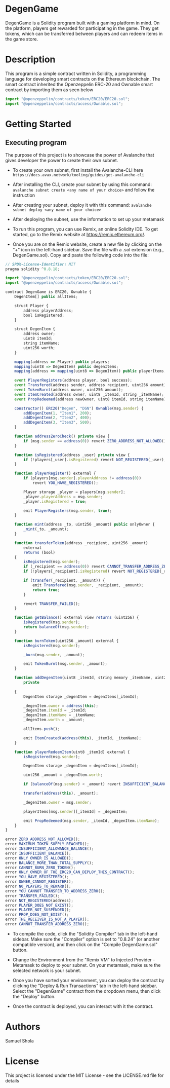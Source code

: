 # DegenGame

DegenGame is a Solidity program built with a gaming platform in mind. On the platform, players get rewarded for participating in the game. They get tokens, which can be transferred between players and can redeem items in the game store.

# Description

This program is a simple contract written in Solidity, a programming language for developing smart contracts on the Ethereum blockchain. The smart contract inherited the Openzeppelin ERC-20 and Ownable smart contract by importing them as seen below

```javascript
import "@openzeppelin/contracts/token/ERC20/ERC20.sol";
import "@openzeppelin/contracts/access/Ownable.sol";
```

# Getting Started

## Executing program

The purpose of this project is to showcase the power of Avalanche that gives developer the power to create their own subnet.

- To create your own subnet, first install the Avalanche-CLI here ```https://docs.avax.network/tooling/guides/get-avalanche-cli```

- After installing the CLI, create your subnet by using this command: ```avalanche subnet create <any name of your choice>``` and follow the instruction

- After creating your subnet, deploy it with this command: ```avalanche subnet deploy <any name of your choice>```

- After deploying the subnet, use the information to set up your metamask

- To run this program, you can use Remix, an online Solidity IDE. To get started, go to the Remix website at https://remix.ethereum.org/.

- Once you are on the Remix website, create a new file by clicking on the "+" icon in the left-hand sidebar. Save the file with a .sol extension (e.g., DegenGame.sol). Copy and paste the following code into the file:

```javascript
// SPDX-License-Identifier: MIT
pragma solidity ^0.8.18;

import "@openzeppelin/contracts/token/ERC20/ERC20.sol";
import "@openzeppelin/contracts/access/Ownable.sol";

contract DegenGame is ERC20, Ownable {
    DegenItem[] public allItems;

    struct Player {
        address playerAddress;
        bool isRegistered;
    }

    struct DegenItem {
        address owner;
        uint8 itemId;
        string itemName;
        uint256 worth;
    }

    mapping(address => Player) public players;
    mapping(uint8 => DegenItem) public degenItems;
    mapping(address => mapping(uint8 => DegenItem)) public playerItems;

    event PlayerRegisters(address player, bool success);
    event Transfered(address sender, address recipient, uint256 amount);
    event TokenBurnt(address owner, uint256 amount);
    event ItemCreated(address owner, uint8 _itemId, string _itemName);
    event PropRedeemed(address newOwner, uint8 itemId, string itemName);

    constructor() ERC20("Degen", "DGN") Ownable(msg.sender) {
        addDegenItem(1, "Item1", 200);
        addDegenItem(2, "Item2", 400);
        addDegenItem(3, "Item3", 500);
    }

    function addressZeroCheck() private view {
        if (msg.sender == address(0)) revert ZERO_ADDRESS_NOT_ALLOWED();
    }

    function isRegistered(address _user) private view {
        if (!players[_user].isRegistered) revert NOT_REGISTERED(_user);
    }

    function playerRegister() external {
        if (players[msg.sender].playerAddress != address(0))
            revert YOU_HAVE_REGISTERED();

        Player storage _player = players[msg.sender];
        _player.playerAddress = msg.sender;
        _player.isRegistered = true;

        emit PlayerRegisters(msg.sender, true);
    }

    function mint(address _to, uint256 _amount) public onlyOwner {
        _mint(_to, _amount);
    }

    function transferToken(address _recipient, uint256 _amount)
        external
        returns (bool)
    {
        isRegistered(msg.sender);
        if (_recipient == address(0)) revert CANNOT_TRANSFER_ADDRESS_ZERO();
        if (!players[_recipient].isRegistered) revert NOT_REGISTERED(_recipient);

        if (transfer(_recipient, _amount)) {
            emit Transfered(msg.sender, _recipient, _amount);
            return true;
        }

        revert TRANSFER_FAILED();
    }

    function getBalance() external view returns (uint256) {
        isRegistered(msg.sender);
        return balanceOf(msg.sender);
    }

    function burnToken(uint256 _amount) external {
        isRegistered(msg.sender);

        _burn(msg.sender, _amount);

        emit TokenBurnt(msg.sender, _amount);
    }

    function addDegenItem(uint8 _itemId, string memory _itemName, uint256 _amount)
        private 
        
    {
        DegenItem storage _degenItem = degenItems[_itemId];

        _degenItem.owner = address(this);
        _degenItem.itemId = _itemId;
        _degenItem.itemName = _itemName;
        _degenItem.worth = _amount;

        allItems.push();

        emit ItemCreated(address(this), _itemId, _itemName);
    }

    function playerRedeemItem(uint8 _itemId) external {
        isRegistered(msg.sender);

        DegenItem storage _degenItem = degenItems[_itemId];

        uint256 _amount = _degenItem.worth;

        if (balanceOf(msg.sender) < _amount) revert INSUFFICIENT_BALANCE();

        transfer(address(this), _amount);

        _degenItem.owner = msg.sender;

        playerItems[msg.sender][_itemId] = _degenItem;

        emit PropRedeemed(msg.sender, _itemId, _degenItem.itemName);
    }
}

error ZERO_ADDRESS_NOT_ALLOWED();
error MAXIMUM_TOKEN_SUPPLY_REACHED();
error INSUFFICIENT_ALLOWANCE_BALANCE();
error INSUFFICIENT_BALANCE();
error ONLY_OWNER_IS_ALLOWED();
error BALANCE_MORE_THAN_TOTAL_SUPPLY();
error CANNOT_BURN_ZERO_TOKEN();
error ONLY_OWNER_OF_THE_ERC20_CAN_DEPLOY_THIS_CONTRACT();
error YOU_HAVE_REGISTERED();
error OWNER_CANNOT_REGISTER();
error N0_PLAYERS_TO_REWARD();
error YOU_CANNOT_TRANSFER_TO_ADDRESS_ZERO();
error TRANSFER_FAILED();
error NOT_REGISTERED(address);
error PLAYER_DOES_NOT_EXIST();
error PLAYER_NOT_SUSPENDED();
error PROP_DOES_NOT_EXIST();
error THE_RECEIVER_IS_NOT_A_PLAYER();
error CANNOT_TRANSFER_ADDRESS_ZERO();
```
- To compile the code, click the "Solidity Compiler" tab in the left-hand sidebar. Make sure the "Compiler" option is set to "0.8.24" (or another compatible version), and then click on the "Compile DegenGame.sol" button.
 
- Change the Environment from the "Remix VM" to Injected Provider - Metamask to deploy to your subnet. On your metamask, make sure the selected network is your subnet.
 
- Once you have sorted your environment, you can deploy the contract by clicking the "Deploy & Run Transactions" tab in the left-hand sidebar. Select the "DegenGame" contract from the dropdown menu, then click the "Deploy" button.
 
- Once the contract is deployed, you can interact with it the contract.


# Authors

Samuel Shola

# License

This project is licensed under the MIT License - see the LICENSE.md file for details
